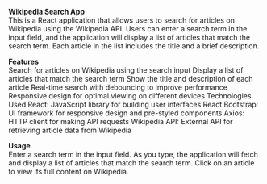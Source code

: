 <strong>Wikipedia Search App</strong><br>
This is a React application that allows users to search for articles on Wikipedia using the Wikipedia API. Users can enter a search term in the input field, and the application will display a list of articles that match the search term. Each article in the list includes the title and a brief description.

<strong>Features</strong><br>
Search for articles on Wikipedia using the search input
Display a list of articles that match the search term
Show the title and description of each article
Real-time search with debouncing to improve performance
Responsive design for optimal viewing on different devices
Technologies Used
React: JavaScript library for building user interfaces
React Bootstrap: UI framework for responsive design and pre-styled components
Axios: HTTP client for making API requests
Wikipedia API: External API for retrieving article data from Wikipedia

<strong>Usage</strong><br>
Enter a search term in the input field.
As you type, the application will fetch and display a list of articles that match the search term.
Click on an article to view its full content on Wikipedia.
